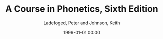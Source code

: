 ---
layout: post
title: A Course in Phonetics, Sixth Edition

date: 1996-01-01 00:00
author: Ladefoged, Peter and Johnson, Keith
year: 2011
---